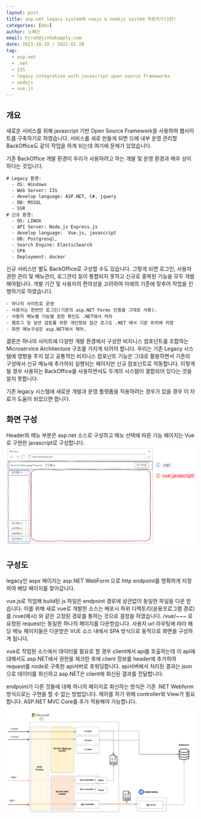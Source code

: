 ```yaml
---
layout: post
title: asp.net legacy system에 vuejs & nodejs system 적용하기(1탄)
categories: [dev]
author: 노혜진
email: hjroh@jinhakapply.com
date: 2021-10-29 / 2022-01-28
tag:
  - asp.net
  - .net
  - IIS
  - legacy integration with javascript open source frameworks
  - nodejs
  - vue.js
---
```


## 개요

새로운 서비스를 위해 javascript 기반 Open Source Framework을 사용하여 웹사이트를 구축하기로 하였습니다.
서비스를 새로 만들게 되면 으례 내부 운영 관리할 BackOffice도 같이 작업을 하게 되는데 여기에 문제가 있었습니다.

기존 BackOffice 개발 환경이 우리가 사용하려고 하는 개발 및 운영 환경과 매우 상이하다는 것입니다.

```
# Legacy 환경:
  - OS: Windows
  - Web Server: IIS
  - develop language: ASP.NET, C#, jquery
  - DB: MSSQL
  - SSR
# 신규 환경:
  - OS: LINUX
  - API Server: Node.js Express.js
  - develop language:  Vue.js, javascript
  - DB: Postgresql,
  - Search Engine: ElasticSearch
  - SPA
  - Deployment: docker
```

신규 서비스만 별도 BackOffice로 구성할 수도 있습니다. 그렇게 되면 로그인, 사용자 권한 관리 및 메뉴관리, 로그관리 등이 통합되지 못하고 신규로 중복된 기능을 모두 개발해야됩니다.
개발 기간 및 사용자의 편의성을 고려하여 아래의 기준에 맞추어 작업을 진행하기로 하였습니다.

```
- 하나의 사이트로 운영
- 사용자는 한번만 로그인(기존의 asp.NET Forms 인증을 그대로 사용).
- 사용자 메뉴별 기능별 권한 확인도 .NET에서 처리
- 웹로그 및 보안 검토를 위한 개인정보 접근 로그도 .NET 에서 기존 위치에 저장
- 화면 메뉴구성은 asp.NET에서 제어.
```

결론은 하나의 사이트에 다양한 개발 환경에서 구성한 비지니스 컴포넌트를 조합하는 Microservice Architecture 구조를 가지게 되어야 합니다.
우리는 기존 Legacy 시스템에 영향을 주지 않고 공통적인 비지니스 컴포넌트 기능은 그대로 활용하면서 기존의 구성에서 신규 메뉴에 추가하되 실행되는 페이지만 신규 컴포넌트로 작동합니다.
이렇게 될 경우 사용자는 BackOffice를 사용하면서도 두개의 시스템이 결합되어 있다는 것을 알지 못합니다.

기존 legacy 시스템에 새로운 개발과 운영 플랫폼을 적용하려는 경우가 있을 경우 이 자료가 도움이 되었으면 합니다.

## 화면 구성

Header와 메뉴 부분은 asp.net 소스로 구성하고 메뉴 선택에 따른 기능 페이지는 Vue로 구현한 javascript로 구성합니다.
![deploy_screen.png](/assets/img/posts/dev/2021-10-29-deploy-legacy/deploy_screen.png)

## 구성도

legacy인 aspx 페이지는 asp.NET WebForm 으로 http endpoint를 명확하게 지정하여 해당 페이지를 찾아갑니다.

vue.js로 작업해 build된 js 파일은 endpoint 경로에 상관없이 동일한 파일을 다운 받습니다.
이를 위해 새로 vue로 개발한 소스는 배포시 하위 디렉토리(응용프로그램 경로)를 /vue(예시) 와 같은 고정된 경로를 통하는 것으로 결정을 하였습니다.
/vue/~~~ 로 요청된 request는 동일한 하나의 페이지를 다운받습니다.
사용자 url 라우팅에 따라 해당 메뉴 페이지들은 다운받은 VUE 소스 내에서 SPA 방식으로 동적으로 화면을 구성하게 됩니다.

vue로 작업된 소스에서 데이터를 필요로 할 경우 client에서 api를 호출하는데 이 api에 대해서도 asp.NET에서 권한을 체크한 후에 client 정보를 header에 추가하여 request를 node로 구축한 api서버로 포워딩합니다.
api서버에서 처리된 결과는 json으로 데이터를 회신하고 asp.NET은 client에 회신된 결과를 전달합니다.

endpoint가 다른 것들에 대해 하나의 페이지로 회신하는 방식은 기존 .NET Webform 방식으로는 구현을 할 수 없는 방법입니다.
제어를 하기 위해 controller와 View가 필요합니다. ASP.NET MVC Core를 추가 적용해야 가능합니다.

![deploy_architecture.png](/assets/img/posts/dev/2021-10-29-deploy-legacy/deploy_architecture.png)
